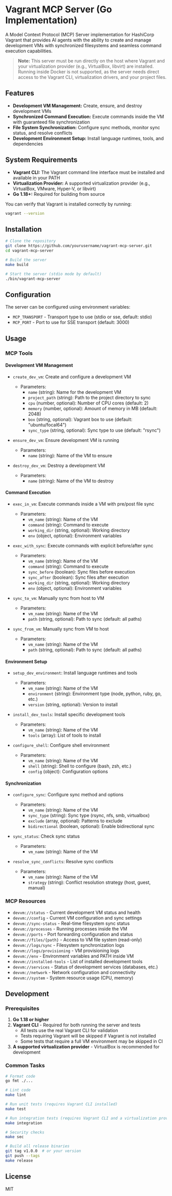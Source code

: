 # Vagrant MCP Server (Go Implementation)

A Model Context Protocol (MCP) Server implementation for HashiCorp Vagrant that provides AI agents with the ability to create and manage development VMs with synchronized filesystems and seamless command execution capabilities.

> **Note:** This server must be run directly on the host where Vagrant and your virtualization provider (e.g., VirtualBox, libvirt) are installed. Running inside Docker is not supported, as the server needs direct access to the Vagrant CLI, virtualization drivers, and your project files.

## Features

- **Development VM Management:** Create, ensure, and destroy development VMs
- **Synchronized Command Execution:** Execute commands inside the VM with guaranteed file synchronization
- **File System Synchronization:** Configure sync methods, monitor sync status, and resolve conflicts
- **Development Environment Setup:** Install language runtimes, tools, and dependencies

## System Requirements

- **Vagrant CLI:** The Vagrant command line interface must be installed and available in your PATH
- **Virtualization Provider:** A supported virtualization provider (e.g., VirtualBox, VMware, Hyper-V, or libvirt)
- **Go 1.18+:** Required for building from source

You can verify that Vagrant is installed correctly by running:

```bash
vagrant --version
```

## Installation

```bash
# Clone the repository
git clone https://github.com/yourusername/vagrant-mcp-server.git
cd vagrant-mcp-server

# Build the server
make build

# Start the server (stdio mode by default)
./bin/vagrant-mcp-server
```

## Configuration

The server can be configured using environment variables:

- `MCP_TRANSPORT` - Transport type to use (stdio or sse, default: stdio)
- `MCP_PORT` - Port to use for SSE transport (default: 3000)

## Usage

### MCP Tools

#### Development VM Management

- `create_dev_vm`: Create and configure a development VM
  - Parameters:
    - `name` (string): Name for the development VM
    - `project_path` (string): Path to the project directory to sync
    - `cpu` (number, optional): Number of CPU cores (default: 2)
    - `memory` (number, optional): Amount of memory in MB (default: 2048)
    - `box` (string, optional): Vagrant box to use (default: "ubuntu/focal64")
    - `sync_type` (string, optional): Sync type to use (default: "rsync")

- `ensure_dev_vm`: Ensure development VM is running
  - Parameters:
    - `name` (string): Name of the VM to ensure

- `destroy_dev_vm`: Destroy a development VM
  - Parameters:
    - `name` (string): Name of the VM to destroy

#### Command Execution

- `exec_in_vm`: Execute commands inside a VM with pre/post file sync
  - Parameters:
    - `vm_name` (string): Name of the VM
    - `command` (string): Command to execute
    - `working_dir` (string, optional): Working directory
    - `env` (object, optional): Environment variables

- `exec_with_sync`: Execute commands with explicit before/after sync
  - Parameters:
    - `vm_name` (string): Name of the VM
    - `command` (string): Command to execute
    - `sync_before` (boolean): Sync files before execution
    - `sync_after` (boolean): Sync files after execution
    - `working_dir` (string, optional): Working directory
    - `env` (object, optional): Environment variables

- `sync_to_vm`: Manually sync from host to VM
  - Parameters:
    - `vm_name` (string): Name of the VM
    - `path` (string, optional): Path to sync (default: all paths)

- `sync_from_vm`: Manually sync from VM to host
  - Parameters:
    - `vm_name` (string): Name of the VM
    - `path` (string, optional): Path to sync (default: all paths)

#### Environment Setup

- `setup_dev_environment`: Install language runtimes and tools
  - Parameters:
    - `vm_name` (string): Name of the VM
    - `environment` (string): Environment type (node, python, ruby, go, etc.)
    - `version` (string, optional): Version to install

- `install_dev_tools`: Install specific development tools
  - Parameters:
    - `vm_name` (string): Name of the VM
    - `tools` (array): List of tools to install

- `configure_shell`: Configure shell environment
  - Parameters:
    - `vm_name` (string): Name of the VM
    - `shell` (string): Shell to configure (bash, zsh, etc.)
    - `config` (object): Configuration options

#### Synchronization

- `configure_sync`: Configure sync method and options
  - Parameters:
    - `vm_name` (string): Name of the VM
    - `sync_type` (string): Sync type (rsync, nfs, smb, virtualbox)
    - `exclude` (array, optional): Patterns to exclude
    - `bidirectional` (boolean, optional): Enable bidirectional sync

- `sync_status`: Check sync status
  - Parameters:
    - `vm_name` (string): Name of the VM

- `resolve_sync_conflicts`: Resolve sync conflicts
  - Parameters:
    - `vm_name` (string): Name of the VM
    - `strategy` (string): Conflict resolution strategy (host, guest, manual)

### MCP Resources

- `devvm://status` - Current development VM status and health
- `devvm://config` - Current VM configuration and sync settings
- `devvm://sync-status` - Real-time filesystem sync status
- `devvm://processes` - Running processes inside the VM
- `devvm://ports` - Port forwarding configuration and status
- `devvm://files/{path}` - Access to VM file system (read-only)
- `devvm://logs/sync` - Filesystem synchronization logs
- `devvm://logs/provisioning` - VM provisioning logs
- `devvm://env` - Environment variables and PATH inside VM
- `devvm://installed-tools` - List of installed development tools
- `devvm://services` - Status of development services (databases, etc.)
- `devvm://network` - Network configuration and connectivity
- `devvm://system` - System resource usage (CPU, memory)

## Development

### Prerequisites

1. **Go 1.18 or higher**
2. **Vagrant CLI** - Required for both running the server and tests
   - All tests use the real Vagrant CLI for validation
   - Tests requiring Vagrant will be skipped if Vagrant is not installed
   - Some tests that require a full VM environment may be skipped in CI
3. **A supported virtualization provider** - VirtualBox is recommended for development

### Common Tasks

```bash
# Format code
go fmt ./...

# Lint code
make lint

# Run unit tests (requires Vagrant CLI installed)
make test

# Run integration tests (requires Vagrant CLI and a virtualization provider)
make integration

# Security checks
make sec

# Build all release binaries
git tag v1.0.0  # or your version
git push --tags
make release
```

## License

MIT
